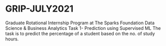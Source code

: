 # GRIP-JULY2021
Graduate Rotational Internship Program at The Sparks Foundation
Data Science & Business Analytics
Task 1- Prediction using Supervised ML
The task is to predict the percentage of a student based on the no. of study hours. 
